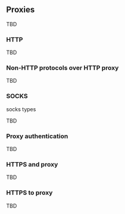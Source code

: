 ## Proxies

TBD

### HTTP

TBD

### Non-HTTP protocols over HTTP proxy

TBD

### SOCKS

socks types

TBD

### Proxy authentication

TBD

### HTTPS and proxy

TBD

### HTTPS to proxy

TBD
